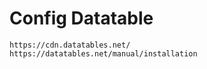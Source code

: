 # Config Datatable
```` 
https://cdn.datatables.net/
https://datatables.net/manual/installation
````
